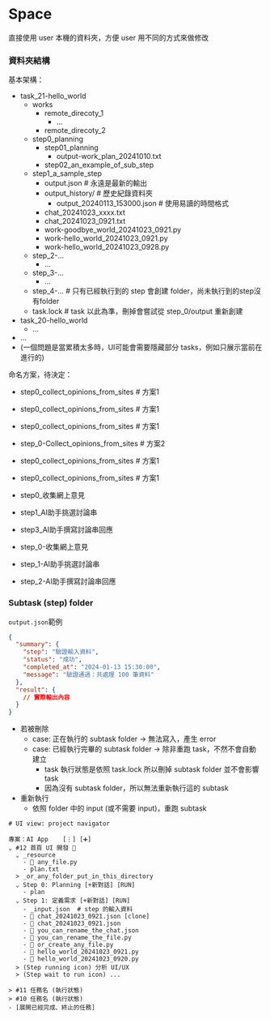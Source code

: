 # Space

直接使用 user 本機的資料夾，方便 user 用不同的方式來做修改

### 資料夾結構

基本架構：
- task_21-hello_world
  - works
    - remote_direcoty_1
      - ...
    - remote_direcoty_2
  - step0_planning 
    - step01_planning
      - output-work_plan_20241010.txt
    - step02_an_example_of_sub_step
  - step1_a_sample_step
    - output.json                  # 永遠是最新的輸出
    - output_history/              # 歷史紀錄資料夾
      - output_20240113_153000.json     # 使用易讀的時間格式
    - chat_20241023_xxxx.txt
    - chat_20241023_0921.txt
    - work-goodbye_world_20241023_0921.py
    - work-hello_world_20241023_0921.py
    - work-hello_world_20241023_0928.py
  - step_2-...
    - ...
  - step_3-...
    - ...
  - step_4-... # 只有已經執行到的 step 會創建 folder，尚未執行到的step沒有folder
  - task.lock  # task 以此為準，刪掉會嘗試從 step_0/output 重新創建
- task_20-hello_world
  - ...
- ...
- (一個問題是當累積太多時，UI可能會需要隱藏部分 tasks，例如只展示當前在進行的)


命名方案，待決定：
- step0_collect_opinions_from_sites     # 方案1
- step0_collect_opinions_from_sites     # 方案1
- step0_collect_opinions_from_sites     # 方案1

- step_0-Collect_opinions_from_sites    # 方案2
- step0_collect_opinions_from_sites     # 方案1
- step0_collect_opinions_from_sites     # 方案1

- step0_收集網上意見
- step1_AI助手挑選討論串
- step3_AI助手撰寫討論串回應

- step_0-收集網上意見
- step_1-AI助手挑選討論串
- step_2-AI助手撰寫討論串回應


### Subtask (step) folder

`output.json`範例

```json
{
  "summary": {
    "step": "驗證輸入資料",
    "status": "成功",
    "completed_at": "2024-01-13 15:30:00",
    "message": "驗證通過：共處理 100 筆資料"
  },
  "result": {
    // 實際輸出內容
  }
}
```

- 若被刪除
  - case: 正在執行的 subtask folder -> 無法寫入，產生 error
  - case: 已經執行完畢的 subtask folder -> 除非重跑 task，不然不會自動建立
    - task 執行狀態是依照 task.lock 所以刪掉 subtask folder 並不會影響 task
    - 因為沒有 subtask folder，所以無法重新執行這的 subtask
- 重新執行
  - 依照 folder 中的 input (或不需要 input)，重跑 subtask

```
# UI view: project navigator

專案：AI App    [⋮] [➕]
⌄ #12 首頁 UI 開發 🏃
  ⌄ _resource
    - 📄 any_file.py
    - plan.txt
  > _or_any_folder_put_in_this_directory
  ⌄ Step 0: Planning [+新對話] [RUN]
    - plan
  ⌄ Step 1: 定義需求 [+新對話] [RUN]
    - _input.json  # step 的輸入資料
    - 💬 chat_20241023_0921.json [clone]
    - 💬 chat_20241023_0921.json
    - 💬 you_can_rename_the_chat.json
    - 📄 you_can_rename_the_file.py
    - 📄 or_create_any_file.py
    - 📄 hello_world_20241023_0921.py
    - 📄 hello_world_20241023_0920.py
  > (Step running icon) 分析 UI/UX
  > (Step wait to run icon) ...

> #11 任務名 (執行狀態)
> #10 任務名 (執行狀態)
- [展開已經完成、終止的任務]
```
